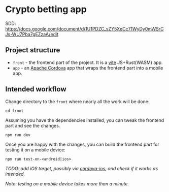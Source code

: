 # Crypto betting app

SDD: <https://docs.google.com/document/d/1U1PDZC_sZY5XeCc71WyDy0mWSrCJs-WU7Pba7gEZzaA/edit>

## Project structure

- `front` - the frontend part of the project. It is a [vite] JS+Rust(WASM) app.
- `app` - an [Apache Cordova] app that wraps the frontend part into a mobile app.

## Intended workflow

Change directory to the `front` where nearly all the work will be done:

```console
cd front
```

Assuming you have the dependencies installed, you can tweak the frontend part and see the changes.

```console
npm run dev
```

Once you are happy with the changes, you can build the frontend part for testing it on a mobile device:

```console
npm run test-on-<android|ios>
```

*TODO: add iOS target, possibly via [cordova-ios], and check if it works as intended.*

*Note: testing on a mobile device takes more than a minute.*

[vite]: https://vitejs.dev/
[Apache Cordova]: https://cordova.apache.org/
[cordova-ios]: https://github.com/apache/cordova-ios
